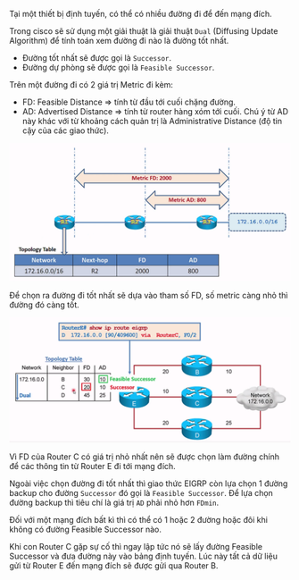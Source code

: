 Tại một thiết bị định tuyến, có thể có nhiều đường đi để đến mạng đích. 

Trong  cisco sẽ sử dụng một giải thuật là giải thuật `Dual` (Diffusing Update Algorithm) để tính toán xem đường đi nào là đường tốt nhất.
- Đường tốt nhất sẽ được gọi là `Successor`.
- Đường dự phòng sẽ được gọi là `Feasible Successor`.

Trên một đường đi có 2 giá trị Metric đi kèm:

- FD: Feasible Distance => tính từ đầu tới cuối chặng đường.
- AD: Advertised Distance => tính từ router hàng xóm tới cuối. Chú ý từ AD này khác với từ khoảng cách quản trị là Administrative Distance (độ tin cậy của các giao thức).

![FD_AD](Pictures/../../CCNA/Pictures/EIRGP/fd_ad.png)

Để chọn ra đường đi tốt nhất sẽ dựa vào tham số FD, số metric càng nhỏ thì đường đó càng tốt.

![chon_duong_di](Pictures/../../CCNA/Pictures/EIRGP/backup.png)

Vì FD của Router C có giá trị nhỏ nhất nên sẽ được chọn làm đường chính để các thông tin từ Router E đi tới mạng đích.

Ngoài việc chọn đường đi tốt nhất thì giao thức EIGRP còn lựa chọn 1 đường backup cho đường `Successor` đó gọi là `Feasible Successor`. Để lựa chọn đường backup thì tiêu chí là giá trị `AD` phải nhỏ hơn `FDmin`.

Đối với một mạng đích bất kì thì có thể có 1 hoặc 2 đường hoặc đôi khi không có đường Feasible Successor nào.

Khi con Router C gặp sự cố thì ngay lập tức nó sẽ lấy đường Feasible Successor và đưa đường này vào bảng định tuyến. Lúc này tất cả dữ liệu gửi từ Router E đến mạng đích sẽ được gửi qua Router B.